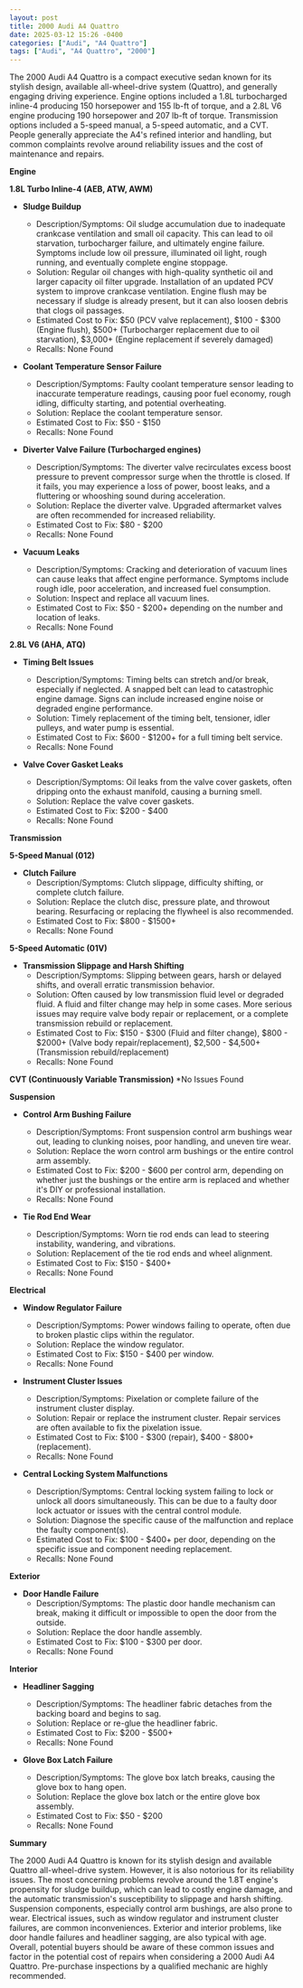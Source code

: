 ```yaml
---
layout: post
title: 2000 Audi A4 Quattro
date: 2025-03-12 15:26 -0400
categories: ["Audi", "A4 Quattro"]
tags: ["Audi", "A4 Quattro", "2000"]
---
```

The 2000 Audi A4 Quattro is a compact executive sedan known for its stylish design, available all-wheel-drive system (Quattro), and generally engaging driving experience. Engine options included a 1.8L turbocharged inline-4 producing 150 horsepower and 155 lb-ft of torque, and a 2.8L V6 engine producing 190 horsepower and 207 lb-ft of torque. Transmission options included a 5-speed manual, a 5-speed automatic, and a CVT. People generally appreciate the A4's refined interior and handling, but common complaints revolve around reliability issues and the cost of maintenance and repairs.

**Engine**

**1.8L Turbo Inline-4 (AEB, ATW, AWM)**

*   **Sludge Buildup**
    *   Description/Symptoms: Oil sludge accumulation due to inadequate crankcase ventilation and small oil capacity. This can lead to oil starvation, turbocharger failure, and ultimately engine failure. Symptoms include low oil pressure, illuminated oil light, rough running, and eventually complete engine stoppage.
    *   Solution: Regular oil changes with high-quality synthetic oil and larger capacity oil filter upgrade. Installation of an updated PCV system to improve crankcase ventilation. Engine flush may be necessary if sludge is already present, but it can also loosen debris that clogs oil passages.
    *   Estimated Cost to Fix: $50 (PCV valve replacement), $100 - $300 (Engine flush), $500+ (Turbocharger replacement due to oil starvation), $3,000+ (Engine replacement if severely damaged)
    *   Recalls: None Found

*   **Coolant Temperature Sensor Failure**
    *   Description/Symptoms: Faulty coolant temperature sensor leading to inaccurate temperature readings, causing poor fuel economy, rough idling, difficulty starting, and potential overheating.
    *   Solution: Replace the coolant temperature sensor.
    *   Estimated Cost to Fix: $50 - $150
    *   Recalls: None Found

*   **Diverter Valve Failure (Turbocharged engines)**
    *   Description/Symptoms: The diverter valve recirculates excess boost pressure to prevent compressor surge when the throttle is closed. If it fails, you may experience a loss of power, boost leaks, and a fluttering or whooshing sound during acceleration.
    *   Solution: Replace the diverter valve. Upgraded aftermarket valves are often recommended for increased reliability.
    *   Estimated Cost to Fix: $80 - $200
    *   Recalls: None Found

*   **Vacuum Leaks**
    *   Description/Symptoms: Cracking and deterioration of vacuum lines can cause leaks that affect engine performance. Symptoms include rough idle, poor acceleration, and increased fuel consumption.
    *   Solution: Inspect and replace all vacuum lines.
    *   Estimated Cost to Fix: $50 - $200+ depending on the number and location of leaks.
    *   Recalls: None Found

**2.8L V6 (AHA, ATQ)**

*   **Timing Belt Issues**
    * Description/Symptoms: Timing belts can stretch and/or break, especially if neglected. A snapped belt can lead to catastrophic engine damage. Signs can include increased engine noise or degraded engine performance.
    * Solution: Timely replacement of the timing belt, tensioner, idler pulleys, and water pump is essential.
    * Estimated Cost to Fix: $600 - $1200+ for a full timing belt service.
    * Recalls: None Found

*   **Valve Cover Gasket Leaks**
    *   Description/Symptoms: Oil leaks from the valve cover gaskets, often dripping onto the exhaust manifold, causing a burning smell.
    *   Solution: Replace the valve cover gaskets.
    *   Estimated Cost to Fix: $200 - $400
    *   Recalls: None Found

**Transmission**

**5-Speed Manual (012)**

*   **Clutch Failure**
    *   Description/Symptoms: Clutch slippage, difficulty shifting, or complete clutch failure.
    *   Solution: Replace the clutch disc, pressure plate, and throwout bearing. Resurfacing or replacing the flywheel is also recommended.
    *   Estimated Cost to Fix: $800 - $1500+
    *   Recalls: None Found

**5-Speed Automatic (01V)**

*   **Transmission Slippage and Harsh Shifting**
    *   Description/Symptoms: Slipping between gears, harsh or delayed shifts, and overall erratic transmission behavior.
    *   Solution: Often caused by low transmission fluid level or degraded fluid. A fluid and filter change may help in some cases. More serious issues may require valve body repair or replacement, or a complete transmission rebuild or replacement.
    *   Estimated Cost to Fix: $150 - $300 (Fluid and filter change), $800 - $2000+ (Valve body repair/replacement), $2,500 - $4,500+ (Transmission rebuild/replacement)
    *   Recalls: None Found

**CVT (Continuously Variable Transmission)**
    *No Issues Found

**Suspension**

*   **Control Arm Bushing Failure**
    *   Description/Symptoms: Front suspension control arm bushings wear out, leading to clunking noises, poor handling, and uneven tire wear.
    *   Solution: Replace the worn control arm bushings or the entire control arm assembly.
    *   Estimated Cost to Fix: $200 - $600 per control arm, depending on whether just the bushings or the entire arm is replaced and whether it's DIY or professional installation.
    *   Recalls: None Found

*   **Tie Rod End Wear**
    * Description/Symptoms: Worn tie rod ends can lead to steering instability, wandering, and vibrations.
    * Solution: Replacement of the tie rod ends and wheel alignment.
    * Estimated Cost to Fix: $150 - $400+
    * Recalls: None Found

**Electrical**

*   **Window Regulator Failure**
    *   Description/Symptoms: Power windows failing to operate, often due to broken plastic clips within the regulator.
    *   Solution: Replace the window regulator.
    *   Estimated Cost to Fix: $150 - $400 per window.
    *   Recalls: None Found

*   **Instrument Cluster Issues**
    *   Description/Symptoms: Pixelation or complete failure of the instrument cluster display.
    *   Solution: Repair or replace the instrument cluster. Repair services are often available to fix the pixelation issue.
    *   Estimated Cost to Fix: $100 - $300 (repair), $400 - $800+ (replacement).
    *   Recalls: None Found

*   **Central Locking System Malfunctions**
    *   Description/Symptoms: Central locking system failing to lock or unlock all doors simultaneously. This can be due to a faulty door lock actuator or issues with the central control module.
    *   Solution: Diagnose the specific cause of the malfunction and replace the faulty component(s).
    *   Estimated Cost to Fix: $100 - $400+ per door, depending on the specific issue and component needing replacement.
    *   Recalls: None Found

**Exterior**

*   **Door Handle Failure**
    *   Description/Symptoms: The plastic door handle mechanism can break, making it difficult or impossible to open the door from the outside.
    *   Solution: Replace the door handle assembly.
    *   Estimated Cost to Fix: $100 - $300 per door.
    *   Recalls: None Found

**Interior**

*   **Headliner Sagging**
    *   Description/Symptoms: The headliner fabric detaches from the backing board and begins to sag.
    *   Solution: Replace or re-glue the headliner fabric.
    *   Estimated Cost to Fix: $200 - $500+
    *   Recalls: None Found

*   **Glove Box Latch Failure**
    *   Description/Symptoms: The glove box latch breaks, causing the glove box to hang open.
    *   Solution: Replace the glove box latch or the entire glove box assembly.
    *   Estimated Cost to Fix: $50 - $200
    *   Recalls: None Found

**Summary**

The 2000 Audi A4 Quattro is known for its stylish design and available Quattro all-wheel-drive system. However, it is also notorious for its reliability issues. The most concerning problems revolve around the 1.8T engine's propensity for sludge buildup, which can lead to costly engine damage, and the automatic transmission's susceptibility to slippage and harsh shifting. Suspension components, especially control arm bushings, are also prone to wear. Electrical issues, such as window regulator and instrument cluster failures, are common inconveniences. Exterior and interior problems, like door handle failures and headliner sagging, are also typical with age. Overall, potential buyers should be aware of these common issues and factor in the potential cost of repairs when considering a 2000 Audi A4 Quattro. Pre-purchase inspections by a qualified mechanic are highly recommended.


